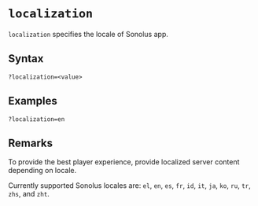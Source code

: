 # `localization`

`localization` specifies the locale of Sonolus app.

## Syntax

```url
?localization=<value>
```

## Examples

```url
?localization=en
```

## Remarks

To provide the best player experience, provide localized server content depending on locale.

Currently supported Sonolus locales are: `el`, `en`, `es`, `fr`, `id`, `it`, `ja`, `ko`, `ru`, `tr`, `zhs`, and `zht`.
